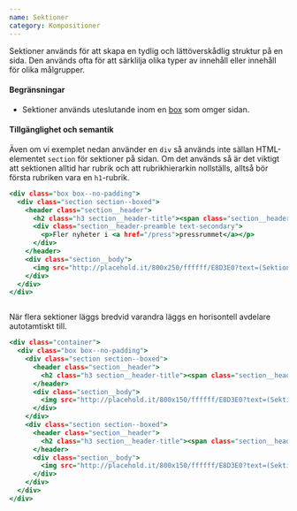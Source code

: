 ```yaml
---
name: Sektioner
category: Kompositioner
---
```


Sektioner används för att skapa en tydlig och lättöverskådlig struktur på en sida. Den används ofta för att  särklilja olika typer av innehåll eller innehåll för olika målgrupper.

#### Begränsningar
- Sektioner används uteslutande inom en [box](#box) som omger sidan.

#### Tillgänglighet och semantik
Även om vi exemplet nedan använder en `div` så används inte sällan HTML-elementet `section` för sektioner på sidan. Om det används så är det viktigt att sektionen alltid har rubrik och att rubrikhierarkin nollställs, alltså bör första rubriken vara en `h1`-rubrik.

```boxed.html
<div class="box box--no-padding">
  <div class="section section--boxed">
    <header class="section__header">
      <h2 class="h3 section__header-title"><span class="section__header-title-text">Press och nyheter<span></h2>
      <div class="section__header-preamble text-secondary">
        <p>Fler nyheter i <a href="/press">pressrummet</a></p>
      </div>
    </header>
    <div class="section__body">
      <img src="http://placehold.it/800x250/ffffff/E8D3E0?text=(Sektionens innehåll)" style="max-width: 100%"  />
    </div>
  </div>
</div>
```
```boxed:_well/purple.css hidden
```

När flera sektioner läggs bredvid varandra läggs en horisontell avdelare autotamtiskt till.

```multiple.html
<div class="container">
  <div class="box box--no-padding">
    <div class="section section--boxed">
      <header class="section__header">
        <h2 class="h3 section__header-title"><span class="section__header-title-text">Sektion 1<span></h2>
      </header>
      <div class="section__body">
        <img src="http://placehold.it/800x150/ffffff/E8D3E0?text=(Sektionens innehåll)" style="max-width: 100%"  />
      </div>
    </div>
    <div class="section section--boxed">
      <header class="section__header">
        <h2 class="h3 section__header-title"><span class="section__header-title-text">Sektion 2<span></h2>
      </header>
      <div class="section__body">
        <img src="http://placehold.it/800x150/ffffff/E8D3E0?text=(Sektionens innehåll)" style="max-width: 100%"  />
      </div>
    </div>
  </div>
</div>
```
```multiple:_well/purple.css hidden
```
